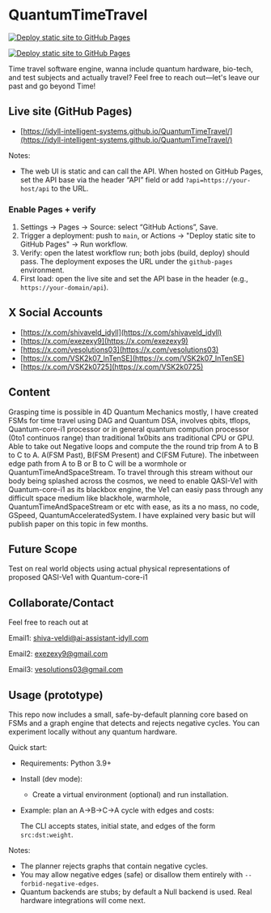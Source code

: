 # QuantumTimeTravel

[![Deploy static site to GitHub Pages](https://github.com/Idyll-Intelligent-Systems/QuantumTimeTravel/actions/workflows/deploy-pages.yml/badge.svg)](https://github.com/Idyll-Intelligent-Systems/QuantumTimeTravel/actions/workflows/deploy-pages.yml)

[![Deploy static site to GitHub Pages](https://github.com/Idyll-Intelligent-Systems/QuantumTimeTravel/actions/workflows/deploy-pages.yml/badge.svg)](https://github.com/Idyll-Intelligent-Systems/QuantumTimeTravel/actions/workflows/deploy-pages.yml)

Time travel software engine, wanna include quantum hardware, bio-tech, and test subjects and actually travel? Feel free to reach out—let's leave our past and go beyond Time!

## Live site (GitHub Pages)

- [https://idyll-intelligent-systems.github.io/QuantumTimeTravel/](https://idyll-intelligent-systems.github.io/QuantumTimeTravel/)

Notes:

- The web UI is static and can call the API. When hosted on GitHub Pages, set the API base via the header “API” field or add `?api=https://your-host/api` to the URL.

### Enable Pages + verify

1) Settings → Pages → Source: select “GitHub Actions”, Save.
2) Trigger a deployment: push to `main`, or Actions → "Deploy static site to GitHub Pages" → Run workflow.
3) Verify: open the latest workflow run; both jobs (build, deploy) should pass. The deployment exposes the URL under the `github-pages` environment.
4) First load: open the live site and set the API base in the header (e.g., `https://your-domain/api`).

## X Social Accounts

- [https://x.com/shivaveld_idyll](https://x.com/shivaveld_idyll)
- [https://x.com/exezexy9](https://x.com/exezexy9)
- [https://x.com/vesolutions03](https://x.com/vesolutions03)
- [https://x.com/VSK2k07_InTenSE](https://x.com/VSK2k07_InTenSE)
- [https://x.com/VSK2k0725](https://x.com/VSK2k0725)

## Content

Grasping time is possible in 4D Quantum Mechanics mostly, I have created FSMs for time travel using DAG and Quantum DSA, involves qbits, tflops, Quantum-core-i1 processor or in general quantum compution processor (0to1 continuos range) than traditional 1x0bits ans traditional CPU or GPU. Able to take out Negative loops and compute the the round trip from A to B to C to A. A(FSM Past), B(FSM Present) and C(FSM Future). The inbetween edge path from A to B or B to C will be a wormhole or QuantumTimeAndSpaceStream. To travel through this stream without our body being splashed across the cosmos, we need to enable QASI-Ve1 with Quantum-core-i1 as its blackbox engine, the Ve1 can easiy pass through any difficult space medium like blackhole, warmhole, QuantumTimeAndSpaceStream or etc with ease, as its a no mass, no code, GSpeed, QuantumAcceleratedSystem. I have explained very basic but will publish paper on this topic in few months.

## Future Scope

Test on real world objects using actual physical representations of proposed QASI-Ve1 with Quantum-core-i1

## Collaborate/Contact

Feel free to reach out at

Email1: <shiva-veldi@ai-assistant-idyll.com>

Email2: <exezexy9@gmail.com>

Email3: <vesolutions03@gmail.com>

## Usage (prototype)

This repo now includes a small, safe-by-default planning core based on FSMs and a graph engine that detects and rejects negative cycles. You can experiment locally without any quantum hardware.

Quick start:

- Requirements: Python 3.9+
- Install (dev mode):

  - Create a virtual environment (optional) and run installation.

- Example: plan an A→B→C→A cycle with edges and costs:

  The CLI accepts states, initial state, and edges of the form `src:dst:weight`.

Notes:

- The planner rejects graphs that contain negative cycles.
- You may allow negative edges (safe) or disallow them entirely with `--forbid-negative-edges`.
- Quantum backends are stubs; by default a Null backend is used. Real hardware integrations will come next.

